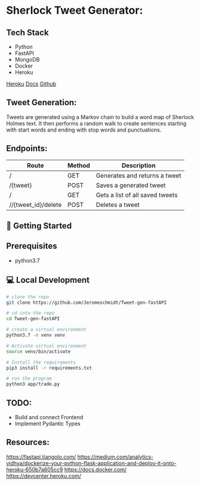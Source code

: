 # Sherlock Tweet Generator:

## Tech Stack
- Python
- FastAPI
- MongoDB
- Docker
- Heroku

[Heroku](https://sherlock-tweetgen-fastapi.herokuapp.com/)
[Docs](https://sherlock-tweetgen-fastapi.herokuapp.com/docs)
[Github](https://github.com/Jeromeschmidt/Tweet-gen-fastAPI)

## Tweet Generation:
Tweets are generated using a Markov chain to build a word map of Sherlock Holmes text. It then performs a random walk to create sentences starting with start words and ending with stop words and punctuations.


## Endpoints:
| Route | Method | Description |
| ----------- | ----------- | ----------- |
|/ |GET | Generates and returns a tweet |
|/{tweet}| POST | Saves a generated tweet |
|/ |GET | Gets a list of all saved tweets |
|//{tweet_id}/delete | POST | Deletes a tweet |


## 🚀 Getting Started

## Prerequisites
* python3.7

## 💻 Local Development

```bash
# clone the repo
git clone https://github.com/Jeromeschmidt/Tweet-gen-fastAPI
```
```bash
# cd into the repo
cd Tweet-gen-fastAPI
```
```bash
# create a virtual environment
python3.7 -m venv venv
```
```bash
# Activate virtual environment
source venv/bin/activate
```
```bash
# Install the requirements
pip3 install -r requirements.txt
```
```bash
# run the program
python3 app/trade.py
```


## TODO:
- Build and connect Frontend
- Implement Pydantic Types

## Resources:
https://fastapi.tiangolo.com/
https://medium.com/analytics-vidhya/dockerize-your-python-flask-application-and-deploy-it-onto-heroku-650b7a605cc9
https://docs.docker.com/
https://devcenter.heroku.com/
